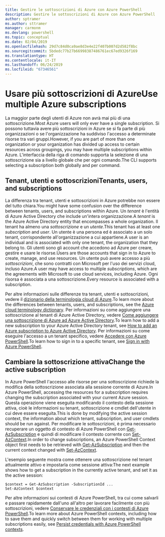 ```yaml
---
title: Gestire le sottoscrizioni di Azure con Azure PowerShell
description: Gestire le sottoscrizioni di Azure con Azure PowerShell
author: sptramer
ms.author: sttramer
manager: carmonm
ms.devlang: powershell
ms.topic: conceptual
ms.date: 02/04/2019
ms.openlocfilehash: 29d7c84d0ca9ae8d3e4e22f407b007d2d582f8bc
ms.sourcegitcommit: 5bdedc77b27b66998387486761ec67ed9326f169
ms.translationtype: HT
ms.contentlocale: it-IT
ms.lasthandoff: 06/24/2019
ms.locfileid: "67346561"
---
```

# <a name="use-multiple-azure-subscriptions"></a><span data-ttu-id="62f61-103">Usare più sottoscrizioni di Azure</span><span class="sxs-lookup"><span data-stu-id="62f61-103">Use multiple Azure subscriptions</span></span>

<span data-ttu-id="62f61-104">La maggior parte degli utenti di Azure non avrà mai più di una sottoscrizione.</span><span class="sxs-lookup"><span data-stu-id="62f61-104">Most Azure users will only ever have a single subscription.</span></span> <span data-ttu-id="62f61-105">Si possono tuttavia avere più sottoscrizioni in Azure se si fa parte di più organizzazioni o se l'organizzazione ha suddiviso l'accesso a determinate risorse tra vari gruppi.</span><span class="sxs-lookup"><span data-stu-id="62f61-105">However, if you are part of more than one organization or your organization has divided up access to certain resources across groupings, you may have multiple subscriptions within Azure.</span></span> <span data-ttu-id="62f61-106">L'interfaccia della riga di comando supporta la selezione di una sottoscrizione sia a livello globale che per ogni comando.</span><span class="sxs-lookup"><span data-stu-id="62f61-106">The CLI supports selecting a subscription both globally and per command.</span></span>

## <a name="tenants-users-and-subscriptions"></a><span data-ttu-id="62f61-107">Tenant, utenti e sottoscrizioni</span><span class="sxs-lookup"><span data-stu-id="62f61-107">Tenants, users, and subscriptions</span></span>

<span data-ttu-id="62f61-108">La differenza tra tenant, utenti e sottoscrizioni in Azure potrebbe non essere del tutto chiara.</span><span class="sxs-lookup"><span data-stu-id="62f61-108">You might have some confusion over the difference between tenants, users, and subscriptions within Azure.</span></span> <span data-ttu-id="62f61-109">Un _tenant_ è l'entità di Azure Active Directory che include un'intera organizzazione.</span><span class="sxs-lookup"><span data-stu-id="62f61-109">A _tenant_ is the Azure Active Directory entity that encompasses a whole organization.</span></span> <span data-ttu-id="62f61-110">Il tenant ha almeno una _sottoscrizione_ e un _utente_.</span><span class="sxs-lookup"><span data-stu-id="62f61-110">This tenant has at least one _subscription_ and _user_.</span></span> <span data-ttu-id="62f61-111">Un utente è una persona ed è associato a un solo tenant, corrispondente all'organizzazione a cui appartiene.</span><span class="sxs-lookup"><span data-stu-id="62f61-111">A user is an individual and is associated with only one tenant, the organization that they belong to.</span></span> <span data-ttu-id="62f61-112">Gli utenti sono gli account che accedono ad Azure per creare, gestire e usare le risorse.</span><span class="sxs-lookup"><span data-stu-id="62f61-112">Users are those accounts that sign in to Azure to create, manage, and use resources.</span></span>
<span data-ttu-id="62f61-113">Un utente può avere accesso a più _sottoscrizioni_, che sono contratti con Microsoft per l'uso dei servizi cloud, incluso Azure.</span><span class="sxs-lookup"><span data-stu-id="62f61-113">A user may have access to multiple _subscriptions_, which are the agreements with Microsoft to use cloud services, including Azure.</span></span> <span data-ttu-id="62f61-114">Ogni risorsa è associata a una sottoscrizione.</span><span class="sxs-lookup"><span data-stu-id="62f61-114">Every resource is associated with a subscription.</span></span>

<span data-ttu-id="62f61-115">Per altre informazioni sulle differenze tra tenant, utenti e sottoscrizioni, vedere il [dizionario della terminologia cloud di Azure](/azure/azure-glossary-cloud-terminology).</span><span class="sxs-lookup"><span data-stu-id="62f61-115">To learn more about the differences between tenants, users, and subscriptions, see the [Azure cloud terminology dictionary](/azure/azure-glossary-cloud-terminology).</span></span>  <span data-ttu-id="62f61-116">Per informazioni su come aggiungere una sottoscrizione al tenant di Azure Active Directory, vedere [Come aggiungere una sottoscrizione di Azure ad Azure Active Directory](/azure/active-directory/active-directory-how-subscriptions-associated-directory).</span><span class="sxs-lookup"><span data-stu-id="62f61-116">To learn how to add a new subscription to your Azure Active Directory tenant, see [How to add an Azure subscription to Azure Active Directory](/azure/active-directory/active-directory-how-subscriptions-associated-directory).</span></span>
<span data-ttu-id="62f61-117">Per informazioni su come eseguire l'accesso a un tenant specifico, vedere [Accedere con Azure PowerShell](/powershell/azure/authenticate-azureps).</span><span class="sxs-lookup"><span data-stu-id="62f61-117">To learn how to sign in to a specific tenant, see [Sign in with Azure PowerShell](/powershell/azure/authenticate-azureps).</span></span>

## <a name="change-the-active-subscription"></a><span data-ttu-id="62f61-118">Cambiare la sottoscrizione attiva</span><span class="sxs-lookup"><span data-stu-id="62f61-118">Change the active subscription</span></span>

<span data-ttu-id="62f61-119">In Azure PowerShell l'accesso alle risorse per una sottoscrizione richiede la modifica della sottoscrizione associata alla sessione corrente di Azure.</span><span class="sxs-lookup"><span data-stu-id="62f61-119">In Azure PowerShell, accessing the resources for a subscription requires changing the subscription associated with your current Azure session.</span></span>
<span data-ttu-id="62f61-120">Questa operazione viene eseguita modificando il contesto della sessione attiva, cioè le informazioni su tenant, sottoscrizione e cmdlet dell'utente in cui deve essere eseguita.</span><span class="sxs-lookup"><span data-stu-id="62f61-120">This is done by modifying the active session context, the information about which tenant, subscription, and user cmdlets should be run against.</span></span>
<span data-ttu-id="62f61-121">Per modificare le sottoscrizioni, è prima necessario recuperare un oggetto di contesto di Azure PowerShell con [Get-AzSubscription](/powershell/module/az.accounts/get-azsubscription) e quindi di modificare il contesto corrente con [Set-AzContext](/powershell/module/az.accounts/set-azcontext).</span><span class="sxs-lookup"><span data-stu-id="62f61-121">In order to change subscriptions, an Azure PowerShell Context object first needs to be retrieved with [Get-AzSubscription](/powershell/module/az.accounts/get-azsubscription) and then the current context changed with [Set-AzContext](/powershell/module/az.accounts/set-azcontext).</span></span>

<span data-ttu-id="62f61-122">L'esempio seguente mostra come ottenere una sottoscrizione nel tenant attualmente attivo e impostarla come sessione attiva:</span><span class="sxs-lookup"><span data-stu-id="62f61-122">The next example shows how to get a subscription in the currently active tenant, and set it as the active session:</span></span>

```powershell-interactive
$context = Get-AzSubscription -SubscriptionId ...
Set-AzContext $context
```

<span data-ttu-id="62f61-123">Per altre informazioni sui contesti di Azure PowerShell, tra cui come salvarli e passare rapidamente dall'uno all'altro per lavorare facilmente con più sottoscrizioni, vedere [Conservare le credenziali con i contesti di Azure PowerShell](context-persistence.md).</span><span class="sxs-lookup"><span data-stu-id="62f61-123">To learn more about Azure PowerShell contexts, including how to save them and quickly switch between them for working with multiple subscriptions easily, see [Persist credentials with Azure PowerShell contexts](context-persistence.md).</span></span>
